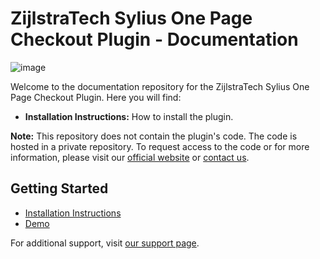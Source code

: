 # ZijlstraTech Sylius One Page Checkout Plugin - Documentation

![image](https://github.com/user-attachments/assets/148a1670-a57e-4ba3-8df5-c1625bf81697)

Welcome to the documentation repository for the ZijlstraTech Sylius One Page Checkout Plugin. Here you will find:

- **Installation Instructions:** How to install the plugin.

**Note:** This repository does not contain the plugin's code. The code is hosted in a private repository. To request access to the code or for more information, please visit our [official website](https://zijlstra.tech) or [contact us](mailto:support@zijlstra.tech).

## Getting Started

- [Installation Instructions](installation.md)
- [Demo](https://onepagecheckout.zijlstra.tech/)
  
For additional support, visit [our support page](https://zijlstra.tech/support).
